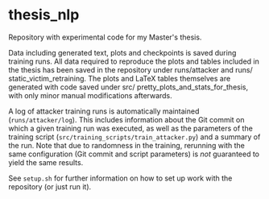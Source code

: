 # thesis_nlp
Repository with experimental code for my Master's thesis.

Data including generated text, plots and checkpoints is saved during training runs. All data required to reproduce the plots and tables included  in the thesis has been saved in the repository under runs/attacker and runs/  static_victim_retraining. The plots and LaTeX tables themselves are generated  with code saved under src/ pretty_plots_and_stats_for_thesis, with only minor manual modifications afterwards.

A log of attacker training runs is automatically maintained (`runs/attacker/log`). This includes information about the Git commit on which a given training run was executed, as  well as the parameters of the training script (`src/training_scripts/train_attacker.py`) and a summary of the run. Note that due to randomness in the training, rerunning with the same configuration (Git commit and script parameters) is _not_ guaranteed to yield the same results.

See `setup.sh` for further information on how to set up work with the repository (or just run it).

